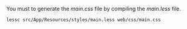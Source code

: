 You must to generate the *main.css* file by compiling the *main.less* file.

```bash
lessc src/App/Resources/styles/main.less web/css/main.css
```
